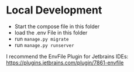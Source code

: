 # Local Development

- Start the compose file in this folder
- load the .env File in this folder
- run `manage.py migrate`
- run `manage.py runserver`

I recommend the EnvFile Plugin for Jetbrains IDEs: https://plugins.jetbrains.com/plugin/7861-envfile